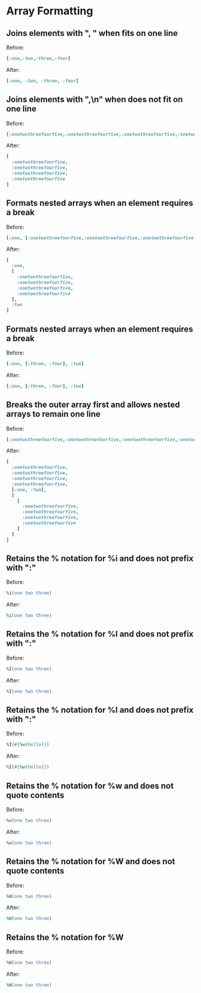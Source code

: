 # Array Formatting

## Joins elements with ", " when fits on one line

Before:

```ruby
[:one,:two,:three,:four]
```

After:

```ruby
[:one, :two, :three, :four]
```

## Joins elements with ",\n" when does not fit on one line

Before:

```ruby
[:onetwothreefourfive,:onetwothreefourfive,:onetwothreefourfive,:onetwothreefourfive]
```

After:

```ruby
[
  :onetwothreefourfive,
  :onetwothreefourfive,
  :onetwothreefourfive,
  :onetwothreefourfive
]
```

## Formats nested arrays when an element requires a break

Before:

```ruby
[:one, [:onetwothreefourfive,:onetwothreefourfive,:onetwothreefourfive,:onetwothreefourfive], :two]
```

After:

```ruby
[
  :one,
  [
    :onetwothreefourfive,
    :onetwothreefourfive,
    :onetwothreefourfive,
    :onetwothreefourfive
  ],
  :two
]
```

## Formats nested arrays when an element requires a break

Before:

```ruby
[:one, [:three, :four], :two]
```

After:

```ruby
[:one, [:three, :four], :two]
```

## Breaks the outer array first and allows nested arrays to remain one line

Before:

```ruby
[:onetwothreefourfive,:onetwothreefourfive,:onetwothreefourfive,:onetwothreefourfive, [:one, :two], [[:onetwothreefourfive,:onetwothreefourfive,:onetwothreefourfive,:onetwothreefourfive]]]
```

After:

```ruby
[
  :onetwothreefourfive,
  :onetwothreefourfive,
  :onetwothreefourfive,
  :onetwothreefourfive,
  [:one, :two],
  [
    [
      :onetwothreefourfive,
      :onetwothreefourfive,
      :onetwothreefourfive,
      :onetwothreefourfive
    ]
  ]
]
```

## Retains the % notation for %i and does not prefix with ":"

Before:

```ruby
%i(one two three)
```

After:

```ruby
%i(one two three)
```

## Retains the % notation for %I and does not prefix with ":"

Before:

```ruby
%I(one two three)
```

After:

```ruby
%I(one two three)
```

## Retains the % notation for %I and does not prefix with ":"

Before:

```ruby
%I(#{%w(hello)})
```

After:

```ruby
%I(#{%w(hello)})
```

## Retains the % notation for %w and does not quote contents

Before:

```ruby
%w(one two three)
```

After:

```ruby
%w(one two three)
```

## Retains the % notation for %W and does not quote contents

Before:

```ruby
%W(one two three)
```

After:

```ruby
%W(one two three)
```

## Retains the % notation for %W

Before:

```ruby
%W(one two three)
```

After:

```ruby
%W(one two three)
```
